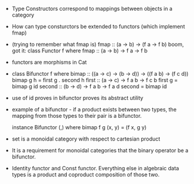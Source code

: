 - Type Constructors correspond to mappings between objects in a category
- How can type consturctors be extended to functors (which implement fmap)
- (trying to remember what fmap is)
          fmap :: (a -> b) -> (f a -> f b)
  boom, got it:
          class Functor f where
          fmap :: (a -> b) -> f a -> f b

- functors are morphisms in Cat

-
  class Bifunctor f where
  bimap :: ((a -> c) -> (b -> d)) -> ((f a b) -> (f c d))
  bimap g h = first g . second h
  first :: (a -> c) -> f a b -> f c b
  first g = bimap g id
  second :: (b -> d) -> f a b -> f a d
  second = bimap id

- use of id proves in bifunctor proves its abstract utility
- example of a bifunctor - if a product exists between two types, the mapping from those
types to their pair is a bifunctor.

  instance Bifunctor (,) where
    bimap f g (x, y) = (f x, g y)

- set is a monoidal category with respect to cartesian product

- It is a requirement for monoidal categories that the binary operator be a bifunctor.

- Identity functor and Const functor. Everything else in algebraic data types is a product and coproduct composition of those two.